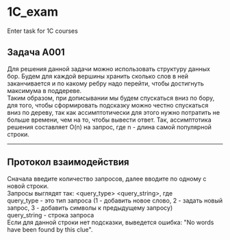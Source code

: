 # 1C_exam
Enter task for 1C courses

## Задача А001
 Для решения данной задачи можно использовать структуру данных бор. Будем для каждой вершины хранить
сколько слов в ней заканчивается и по какому ребру надо перейти, чтобы достигнуть максимума в поддереве.<br/>
 Таким образом, при дописывании мы будем спускаться вниз по бору, для того, чтобы сформировать
подсказку можно честно спускаться вниз по дереву, так как ассимптотически для этого нужно потратить
не больше времени, чем на то, чтобы вывести ответ. Так, ассимптотика решения составляет O(n) на запрос, где n - длина самой популярной строки.

-----------------------
## Протокол взаимодействия
Сначала введите количество запросов, далее вводите по одному с новой строки.<br/>
Запросы выглядят так: <query_type> <query_string>, где <br/>
query_type - это тип запроса (1 - добавить новое слово, 2 - задать новый запрос, 
 3 - добавить символы к предыдущему запросу) <br/>
query_string - строка запроса <br/>
Если для данной строки нет подсказки, выведется ошибка: "No words have been found by this clue".
